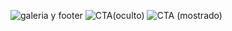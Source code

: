 ![galeria y footer](https://github.com/user-attachments/assets/045ebd16-7722-4345-81f5-175f590755d7)
![CTA(oculto)](https://github.com/user-attachments/assets/c5166939-32c6-41d5-8a1b-b50005384e8d)
![CTA (mostrado)](https://github.com/user-attachments/assets/90b59a95-44ef-4086-9339-a945bfbca836)
